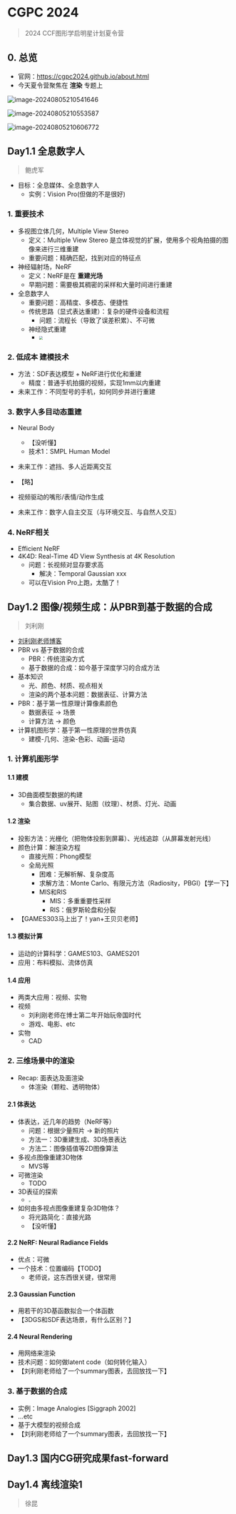 # CGPC 2024

> 2024 CCF图形学启明星计划夏令营

## 0. 总览

* 官网：https://cgpc2024.github.io/about.html
* 今天夏令营聚焦在 **渲染** 专题上

![image-20240805210541646](./Notes/image-20240805210541646.png)

![image-20240805210553587](./Notes/image-20240805210553587.png)

![image-20240805210606772](./Notes/image-20240805210606772.png)

## Day1.1 全息数字人

> 鲍虎军

* 目标：全息媒体、全息数字人
  * 实例：Vision Pro(但做的不是很好)

### 1. 重要技术

* 多视图立体几何，Multiple View Stereo
  * 定义：Multiple View Stereo 是立体视觉的扩展，使用多个视角拍摄的图像来进行三维重建
  * 重要问题：精确匹配，找到对应的特征点
* 神经辐射场，NeRF
  * 定义：NeRF是在 **重建光场**
  * 早期问题：需要极其稠密的采样和大量时间进行重建
* 全息数字人
  * 重要问题：高精度、多模态、便捷性
  * 传统思路（显式表达重建）：复杂的硬件设备和流程
    * 问题：流程长（导致了误差积累）、不可微
  * 神经隐式重建
    * <img src="./Notes/7225BC80E8054F65D254EF54850FA1DD.jpg" style="zoom:50%;" />

### 2. 低成本 建模技术

* 方法：SDF表达模型 + NeRF进行优化和重建
  * 精度：普通手机拍摄的视频，实现1mm以内重建
* 未来工作：不同型号的手机，如何同步并进行重建

### 3. 数字人多目动态重建

* Neural Body
  * 【没听懂】
  * 技术1：SMPL Human Model
* 未来工作：遮挡、多人近距离交互
* 【略】
* 视频驱动的嘴形/表情/动作生成

* 未来工作：数字人自主交互（与环境交互、与自然人交互）

### 4. NeRF相关

* Efficient NeRF
* 4K4D: Real-Time 4D View Synthesis at 4K Resolution
  * 问题：长视频对显存要求高
    * 解决：Temporal Gaussian xxx
  * 可以在Vision Pro上跑，太酷了！

## Day1.2 图像/视频生成：从PBR到基于数据的合成

> 刘利刚

* [刘利刚老师博客](https://staff.ustc.edu.cn/~lgliu/Resources/CG/What_is_CG.html)
* PBR vs 基于数据的合成
  * PBR：传统渲染方式
  * 基于数据的合成：如今基于深度学习的合成方法
* 基本知识
  * 光、颜色、材质、视点相关
  * 渲染的两个基本问题：数据表征、计算方法
* PBR：基于第一性原理计算像素颜色
  * 数据表征 -> 场景
  * 计算方法 -> 颜色
* 计算机图形学：基于第一性原理的世界仿真
  * 建模-几何、渲染-色彩、动画-运动

### 1. 计算机图形学

#### 1.1 建模

* 3D曲面模型数据的构建
  * 集合数据、uv展开、贴图（纹理）、材质、灯光、动画

#### 1.2 渲染

* 投影方法：光栅化（把物体投影到屏幕）、光线追踪（从屏幕发射光线）
* 颜色计算：解渲染方程
  * 直接光照：Phong模型
  * 全局光照
    * 困难：无解析解、复杂度高
    * 求解方法：Monte Carlo、有限元方法（Radiosity，PBGI）【学一下】
    * MIS和RIS
      * MIS：多重重要性采样
      * RIS：俄罗斯轮盘和分裂
* 【GAMES303马上出了！yan+王贝贝老师】

#### 1.3 模拟计算

* 运动的计算科学：GAMES103、GAMES201
* 应用：布料模拟、流体仿真

#### 1.4 应用

* 两类大应用：视频、实物
* 视频
  * 刘利刚老师在博士第二年开始玩帝国时代
  * 游戏、电影、etc
* 实物
  * CAD

### 2. 三维场景中的渲染

* Recap: 面表达及面渲染
  * 体渲染（颗粒、透明物体）

#### 2.1 体表达

* 体表达，近几年的趋势（NeRF等）
  * 问题：根据少量照片 -> 新的照片
  * 方法一：3D重建生成、3D场景表达
  * 方法二：图像插值等2D图像算法
* 多视点图像重建3D物体
  * MVS等
* 可微渲染
  * TODO
* 3D表征的探索
  * <img src="./Notes/E69700CED15A1F79FEF91380FEA19246.jpg" style="zoom:25%;" />
* 如何由多视点图像重建复杂3D物体？
  * 将光路简化：直接光路
  * 【没听懂】

#### 2.2 NeRF: Neural Radiance Fields

* 优点：可微
* 一个技术：位置编码【TODO】
  * 老师说，这东西很关键，很常用

#### 2.3 Gaussian Function

* 用若干的3D基函数拟合一个体函数
* 【3DGS和SDF表达场景，有什么区别？】

#### 2.4 Neural Rendering

* 用网络来渲染
* 技术问题：如何做latent code（如何转化输入）
* 【刘利刚老师给了一个summary图表，去回放找一下】

### 3. 基于数据的合成

* 实例：Image Analogies [Siggraph 2002]
* ...etc
* 基于大模型的视频合成
* 【刘利刚老师给了一个summary图表，去回放找一下】

## Day1.3 国内CG研究成果fast-forward

## Day1.4 离线渲染1

> 徐昆

